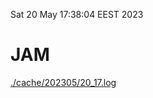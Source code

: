 Sat 20 May 17:38:04 EEST 2023
# JAM
<a href='./cache/202305/20_17.log'>./cache/202305/20_17.log</a>
